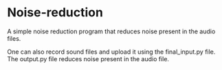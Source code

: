 # Noise-reduction
A simple noise reduction program that reduces noise present in the audio files.

One can also record sound files and upload it using the final_input.py file.
The output.py file reduces noise present in the audio file.
